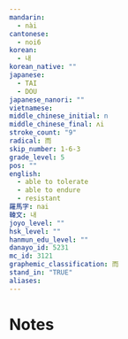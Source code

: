 ```yaml
---
mandarin:
  - nài
cantonese:
  - noi6
korean:
  - 내
korean_native: ""
japanese:
  - TAI
  - DOU
japanese_nanori: ""
vietnamese:
middle_chinese_initial: n
middle_chinese_final: ʌi
stroke_count: "9"
radical: 而
skip_number: 1-6-3
grade_level: 5
pos: ""
english:
  - able to tolerate
  - able to endure
  - resistant
羅馬字: nai
韓文: 내
joyo_level: ""
hsk_level: ""
hanmun_edu_level: ""
danayo_id: 5231
mc_id: 3121
graphemic_classification: 而
stand_in: "TRUE"
aliases:
---
```


# Notes
